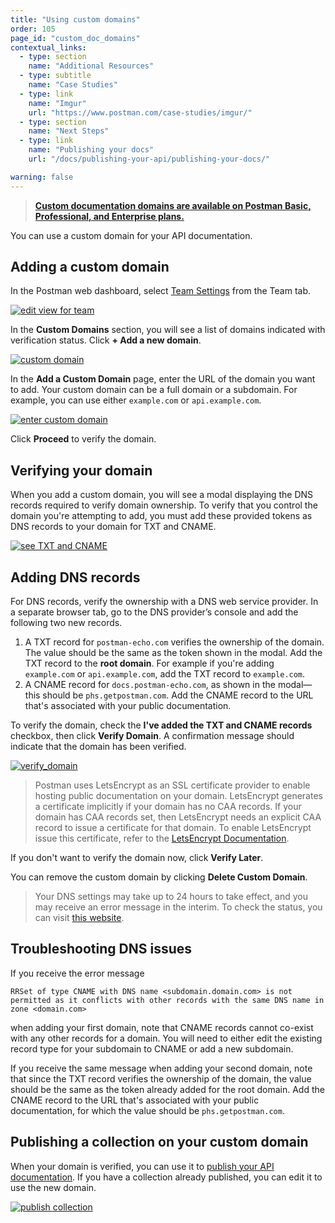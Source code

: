 ```yaml
---
title: "Using custom domains"
order: 105
page_id: "custom_doc_domains"
contextual_links:
  - type: section
    name: "Additional Resources"
  - type: subtitle
    name: "Case Studies"
  - type: link
    name: "Imgur"
    url: "https://www.postman.com/case-studies/imgur/"
  - type: section
    name: "Next Steps"
  - type: link
    name: "Publishing your docs"
    url: "/docs/publishing-your-api/publishing-your-docs/"

warning: false
---
```


> __[Custom documentation domains are available on Postman Basic, Professional, and Enterprise plans.](https://www.postman.com/pricing)__

You can use a custom domain for your API documentation.

## Adding a custom domain

In the Postman web dashboard, select [Team Settings](https://go.postman.co/settings/team/general) from the Team tab.

[![edit view for team](https://assets.postman.com/postman-docs/edit-team-profile-a.jpg)](https://assets.postman.com/postman-docs/edit-team-profile-a.jpg)

In the __Custom Domains__ section, you will see a list of domains indicated with verification status. Click __+ Add a new domain__.

[![custom domain](https://assets.postman.com/postman-docs/add-custom-domain.jpg)](https://assets.postman.com/postman-docs/add-custom-domain.jpg)

In the __Add a Custom Domain__ page, enter the URL of the domain you want to add. Your custom domain can be a full domain or a subdomain. For example, you can use either `example.com` or `api.example.com`.

[![enter custom domain](https://assets.postman.com/postman-docs/add-custom-domain-1.jpg)](https://assets.postman.com/postman-docs/add-custom-domain-1.jpg)

Click __Proceed__ to verify the domain.

## Verifying your domain

When you add a custom domain, you will see a modal displaying the DNS records required to verify domain ownership. To verify that you control the domain you're attempting to add, you must add these provided tokens as DNS records to your domain for TXT and CNAME.

[![see TXT and CNAME](https://assets.postman.com/postman-docs/verfication-tokens-1.jpg)](https://assets.postman.com/postman-docs/verfication-tokens-1.jpg)

## Adding DNS records

For DNS records, verify the ownership with a DNS web service provider. In a separate browser tab, go to the DNS provider’s console and add the following two new records.

1. A TXT record for `postman-echo.com` verifies the ownership of the domain. The value should be the same as the token shown in the modal. Add the TXT record to the __root domain__. For example if you're adding `example.com` or `api.example.com`, add the TXT record to `example.com`.
2. A CNAME record for `docs.postman-echo.com`, as shown in the modal—this should be `phs.getpostman.com`. Add the CNAME record to the URL that's associated with your public documentation.

To verify the domain, check the __I've added the TXT and CNAME records__ checkbox, then click __Verify Domain__. A confirmation message should indicate that the domain has been verified.

[![verify_domain](https://assets.postman.com/postman-docs/docs-verify-domain-1.jpg)](https://assets.postman.com/postman-docs/docs-verify-domain-1.jpg)

> Postman uses LetsEncrypt as an SSL certificate provider to enable hosting public documentation on your domain. LetsEncrypt generates a certificate implicitly if your domain has no CAA records. If your domain has CAA records set, then LetsEncrypt needs an explicit CAA record to issue a certificate for that domain. To enable LetsEncrypt issue this certificate, refer to the [LetsEncrypt Documentation](https://letsencrypt.org/docs/caa/).

If you don't want to verify the domain now, click __Verify Later__.

You can remove the custom domain by clicking __Delete Custom Domain__.

> Your DNS settings may take up to 24 hours to take effect, and you may receive an error message in the interim. To check the status, you can visit [this website](https://www.whatsmydns.net/).

## Troubleshooting DNS issues

If you receive the error message

```
RRSet of type CNAME with DNS name <subdomain.domain.com> is not permitted as it conflicts with other records with the same DNS name in zone <domain.com>
```

when adding your first domain, note that CNAME records cannot co-exist with any other records for a domain. You will need to either edit the existing record type for your subdomain to CNAME or add a new subdomain.

If you receive the same message when adding your second domain, note that since the TXT record verifies the ownership of the domain, the value should be the same as the token already added for the root domain. Add the CNAME record to the URL that's associated with your public documentation, for which the value should be `phs.getpostman.com`.

## Publishing a collection on your custom domain

When your domain is verified, you can use it to [publish your API documentation](/docs/publishing-your-api/publishing-your-docs/). If you have a collection already published, you can edit it to use the new domain.

[![publish collection](https://assets.postman.com/postman-docs/publish-collection-edit-1.jpg)](https://assets.postman.com/postman-docs/publish-collection-edit-1.jpg)
